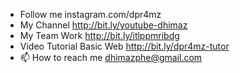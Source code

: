 - Follow me instagram.com/dpr4mz
- My Channel http://bit.ly/youtube-dhimaz
- My Team Work http://bit.ly/itlppmribdg
- Video Tutorial Basic Web http://bit.ly/dpr4mz-tutor
- 📫 How to reach me dhimazphe@gmail.com

<!---
dpr4mz/dpr4mz is a ✨ special ✨ repository because its `README.md` (this file) appears on your GitHub profile.
You can click the Preview link to take a look at your changes.
--->
